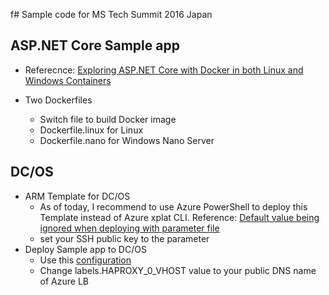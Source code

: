f# Sample code for MS Tech Summit 2016 Japan

## ASP.NET Core Sample app

* Referecnce: [Exploring ASP.NET Core with Docker in both Linux and Windows Containers](http://www.hanselman.com/blog/ExploringASPNETCoreWithDockerInBothLinuxAndWindowsContainers.aspx)

* Two Dockerfiles
  * Switch file to build Docker image
  * Dockerfile.linux for Linux
  * Dockerfile.nano for Windows Nano Server

## DC/OS

* ARM Template for DC/OS
  * As of today, I recommend to use Azure PowerShell to deploy this Template instead of Azure xplat CLI. Reference: [Default value being ignored when deploying with parameter file](https://github.com/Azure/azure-xplat-cli/issues/3225)
  * set your SSH public key to the parameter
* Deploy Sample app to DC/OS
  * Use this [configuration](https://github.com/ToruMakabe/TechSummit2016/blob/master/DCOS/Marathon/sampleaspdnc.json)
  * Change labels.HAPROXY_0_VHOST value to your public DNS name of Azure LB

